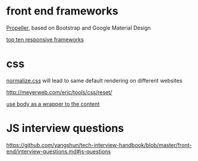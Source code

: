 # front end frameworks
[Propeller](http://propeller.in/), based on Bootstrap and Google Material Design

[top ten responsive frameworks](http://designinstruct.com/roundups/html5-frameworks/)

# css
[normalize.css](http://necolas.github.io/normalize.css/) will lead to same default rendering on different websites

http://meyerweb.com/eric/tools/css/reset/

[use body as a wrapper to the content](http://camendesign.com/code/developpeurs_sans_frontieres)

# JS interview questions
https://github.com/yangshun/tech-interview-handbook/blob/master/front-end/interview-questions.md#js-questions

